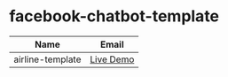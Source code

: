 # facebook-chatbot-template

| Name             | Email         |
| ---------------- | ------------- |
| airline-template | [Live Demo](https://mwhocodes.github.io/facebook-chatbot-template/airline-template) |
